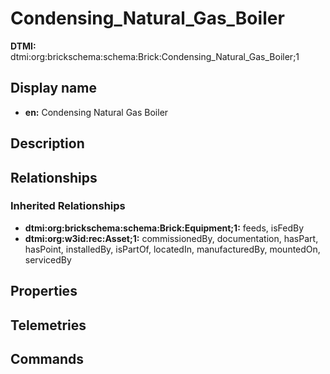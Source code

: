 # Condensing_Natural_Gas_Boiler
**DTMI:** dtmi:org:brickschema:schema:Brick:Condensing_Natural_Gas_Boiler;1
## Display name
- **en:** Condensing Natural Gas Boiler
## Description
## Relationships
### Inherited Relationships
* **dtmi:org:brickschema:schema:Brick:Equipment;1:** feeds, isFedBy
* **dtmi:org:w3id:rec:Asset;1:** commissionedBy, documentation, hasPart, hasPoint, installedBy, isPartOf, locatedIn, manufacturedBy, mountedOn, servicedBy
## Properties
## Telemetries
## Commands
